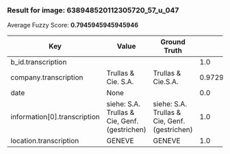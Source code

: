 ### Result for image: 638948520112305720_57_u_047
Average Fuzzy Score: **0.7945945945945946**
<small>

| Key | Value | Ground Truth | Score |
| --- | --- | --- | --- |
| b_id.transcription |  |  | 1.0 |
| company.transcription | Trullas & Cie. S.A. | Trullas & Cie.S.A. | 0.972972972972973 |
| date | None |  | 0.0 |
| information[0].transcription | siehe: S.A. Trullas & Cie, Genf. (gestrichen) | siehe: S.A. Trullas & Cie, Genf. (gestrichen) | 1.0 |
| location.transcription | GENEVE | GENEVE | 1.0 |

</small>
